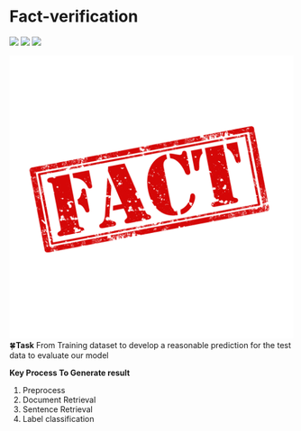 # Fact-verification
![](https://img.shields.io/badge/index-pylucene-green.svg)
![](https://img.shields.io/badge/method-cosine&Word2Vec-blue.svg)
![](https://img.shields.io/badge/language-python-orange.svg)

![image](https://github.com/alanwangwyz/Fact-verification/blob/master/image/article-fact-or-opinion.jpg)
🍀**Task** 
From Training dataset to develop a reasonable prediction for the test data to evaluate our model

**Key Process To Generate result**
1. Preprocess
2. Document Retrieval
3. Sentence Retrieval
4. Label classification
